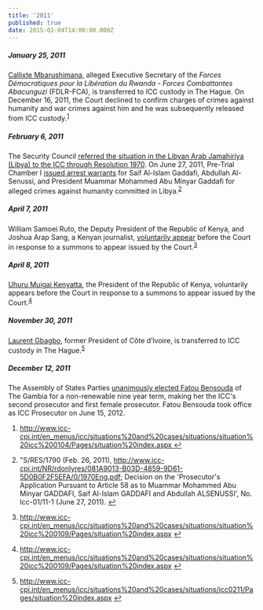 ```yaml
---
title: '2011'
published: true
date: 2015-02-04T14:00:00.000Z
---
```



##### January 25, 2011

[Callixte Mbarushimana,](http://www.icc-cpi.int/en_menus/icc/situations%20and%20cases/situations/situation%20icc%200104/related%20cases/icc01040110/Pages/icc01040110.aspx) alleged Executive Secretary of the *Forces D&eacute;mocratiques pour la Lib&eacute;ration du Rwanda* - *Forces Combattantes Abacunguzi* (FDLR-FCA), is transferred to ICC custody in The Hague. On December 16, 2011, the Court declined to confirm charges of crimes against humanity and war crimes against him and he was subsequently released from ICC custody.<sup id="fnref:source2011jan"><a class="footnote" href="#fn:source2011jan">1</a></sup>

##### February 6, 2011

The Security Council [referred the situation in the Libyan Arab Jamahiriya (Libya) to the ICC through Resolution 1970](http://www.icc-cpi.int/NR/rdonlyres/081A9013-B03D-4859-9D61-5D0B0F2F5EFA/0/1970Eng.pdf). On June 27, 2011, Pre-Trial Chamber I [issued arrest warrants](http://www.icc-cpi.int/iccdocs/doc/doc1101337.pdf) for Saif Al-Islam Gaddafi, Abdullah Al-Senussi, and President Muammar Mohammed Abu Minyar Gaddafi for alleged crimes against humanity committed in Libya.<sup id="fnref:source2011feb"><a class="footnote" href="#fn:source2011feb">2</a></sup>

##### April 7, 2011

William Samoei Ruto, the Deputy President of the Republic of Kenya, and Joshua Arap Sang, a Kenyan journalist, [voluntarily appear](http://www.icc-cpi.int/en_menus/icc/situations%20and%20cases/situations/situation%20icc%200109/Pages/situation%20index.aspx) before the Court in response to a summons to appear issued by the Court.<sup id="fnref:source2011apr"><a class="footnote" href="#fn:source2011apr">3</a></sup>

##### April 8, 2011

[Uhuru Muigai Kenyatta](http://www.icc-cpi.int/en_menus/icc/situations%20and%20cases/situations/situation%20icc%200109/Pages/situation%20index.aspx), the President of the Republic of Kenya, voluntarily appears before the Court in response to a summons to appear issued by the Court.<sup id="fnref:source2011apr8"><a class="footnote" href="#fn:source2011apr8">4</a></sup>

##### November 30, 2011

[Laurent Gbagbo](http://www.icc-cpi.int/en_menus/icc/situations%20and%20cases/situations/icc0211/Pages/situation%20index.aspx), former President of C&ocirc;te d’Ivoire, is transferred to ICC custody in The Hague.<sup id="fnref:source2011nov30"><a class="footnote" href="#fn:source2011nov30">5</a></sup>

##### December 12, 2011

The Assembly of States Parties [unanimously elected Fatou Bensouda](https://asp.icc-cpi.int/en_menus/asp/press%20releases/press%20releases%202011/Pages/pr749.aspx) of The Gambia for a non-renewable nine year term, making her the ICC's second prosecutor and first female prosecutor. Fatou Bensouda took office as ICC Prosecutor on June 15, 2012.

<div class="footnotes"><ol><li id="fn:source2011jan"><p><a href="http://www.icc-cpi.int/en_menus/icc/situations%20and%20cases/situations/situation%20icc%200104/Pages/situation%20index.aspx">http://www.icc-cpi.int/en_menus/icc/situations%20and%20cases/situations/situation%20icc%200104/Pages/situation%20index.aspx </a><a class="reversefootnote" href="#fnref:source2011jan">↩</a></p></li><li id="fn:source2011feb"><p>"S/RES/1790 (Feb. 26, 2011), <a href="http://www.icc-cpi.int/NR/rdonlyres/081A9013-B03D-4859-9D61-5D0B0F2F5EFA/0/1970Eng.pdf">http://www.icc-cpi.int/NR/rdonlyres/081A9013-B03D-4859-9D61-5D0B0F2F5EFA/0/1970Eng.pdf</a>; Decision on the 'Prosecutor's Application Pursuant to Article 58 as to Muammar Mohammed Abu Minyar GADDAFI, Saif Al-Islam GADDAFI and Abdullah ALSENUSSI', No. Icc-01/11-1 (June 27, 2011). <a class="reversefootnote" href="#fnref:source2011feb">↩</a></p></li><li id="fn:source2011apr"><p><a href="http://www.icc-cpi.int/en_menus/icc/situations%20and%20cases/situations/situation%20icc%200109/Pages/situation%20index.aspx">http://www.icc-cpi.int/en_menus/icc/situations%20and%20cases/situations/situation%20icc%200109/Pages/situation%20index.aspx</a> <a class="reversefootnote" href="#fnref:source2011apr">↩</a></p></li><li id="fn:source2011apr8"><p><a href="http://www.icc-cpi.int/en_menus/icc/situations%20and%20cases/situations/situation%20icc%200109/Pages/situation%20index.aspx">http://www.icc-cpi.int/en_menus/icc/situations%20and%20cases/situations/situation%20icc%200109/Pages/situation%20index.aspx</a> <a class="reversefootnote" href="#fnref:source2011apr8">↩</a></p></li><li id="fn:source2011nov30"><p><a href="http://www.icc-cpi.int/en_menus/icc/situations%20and%20cases/situations/icc0211/Pages/situation%20index.aspx">http://www.icc-cpi.int/en_menus/icc/situations%20and%20cases/situations/icc0211/Pages/situation%20index.aspx</a> <a class="reversefootnote" href="#fnref:source2011nov30">↩</a></p></li></ol></div>